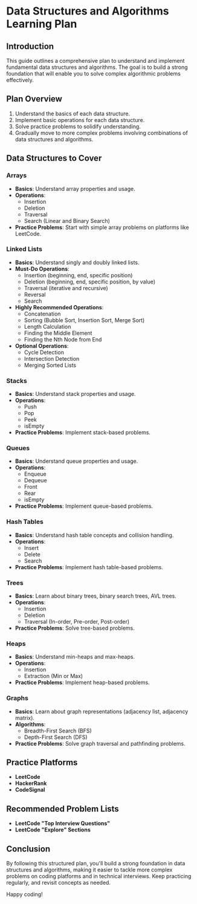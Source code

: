 # Data Structures and Algorithms Learning Plan

## Introduction
This guide outlines a comprehensive plan to understand and implement fundamental data structures and algorithms. The goal is to build a strong foundation that will enable you to solve complex algorithmic problems effectively.

## Plan Overview
1. Understand the basics of each data structure.
2. Implement basic operations for each data structure.
3. Solve practice problems to solidify understanding.
4. Gradually move to more complex problems involving combinations of data structures and algorithms.

## Data Structures to Cover

### Arrays
- **Basics**: Understand array properties and usage.
- **Operations**: 
  - Insertion
  - Deletion
  - Traversal
  - Search (Linear and Binary Search)
- **Practice Problems**: Start with simple array problems on platforms like LeetCode.

### Linked Lists
- **Basics**: Understand singly and doubly linked lists.
- **Must-Do Operations**:
  - Insertion (beginning, end, specific position)
  - Deletion (beginning, end, specific position, by value)
  - Traversal (iterative and recursive)
  - Reversal
  - Search
- **Highly Recommended Operations**:
  - Concatenation
  - Sorting (Bubble Sort, Insertion Sort, Merge Sort)
  - Length Calculation
  - Finding the Middle Element
  - Finding the Nth Node from End
- **Optional Operations**:
  - Cycle Detection
  - Intersection Detection
  - Merging Sorted Lists

### Stacks
- **Basics**: Understand stack properties and usage.
- **Operations**:
  - Push
  - Pop
  - Peek
  - isEmpty
- **Practice Problems**: Implement stack-based problems.

### Queues
- **Basics**: Understand queue properties and usage.
- **Operations**:
  - Enqueue
  - Dequeue
  - Front
  - Rear
  - isEmpty
- **Practice Problems**: Implement queue-based problems.

### Hash Tables
- **Basics**: Understand hash table concepts and collision handling.
- **Operations**:
  - Insert
  - Delete
  - Search
- **Practice Problems**: Implement hash table-based problems.

### Trees
- **Basics**: Learn about binary trees, binary search trees, AVL trees.
- **Operations**:
  - Insertion
  - Deletion
  - Traversal (In-order, Pre-order, Post-order)
- **Practice Problems**: Solve tree-based problems.

### Heaps
- **Basics**: Understand min-heaps and max-heaps.
- **Operations**:
  - Insertion
  - Extraction (Min or Max)
- **Practice Problems**: Implement heap-based problems.

### Graphs
- **Basics**: Learn about graph representations (adjacency list, adjacency matrix).
- **Algorithms**:
  - Breadth-First Search (BFS)
  - Depth-First Search (DFS)
- **Practice Problems**: Solve graph traversal and pathfinding problems.

## Practice Platforms
- **LeetCode**
- **HackerRank**
- **CodeSignal**

## Recommended Problem Lists
- **LeetCode "Top Interview Questions"**
- **LeetCode "Explore" Sections**

## Conclusion
By following this structured plan, you'll build a strong foundation in data structures and algorithms, making it easier to tackle more complex problems on coding platforms and in technical interviews. Keep practicing regularly, and revisit concepts as needed.

Happy coding!

